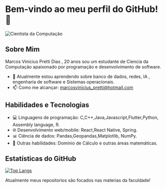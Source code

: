 # Bem-vindo ao meu perfil do GitHub! 👋

![Cientista da Computação](https://www.park.edu/wp-content/uploads/2022/09/source-g0d609dba2_1920.jpg)

## Sobre Mim
Marcos Vinicius Pretti Dias , 20 anos
sou um estudante de Ciencia da Computação apaixonado por programação e desenvolvimento de software. 

- 🧠 Atualmente estou aprendendo sobre banco de dados, redes, IA , engenharia de software e Sistemas operacionais.
- 📫 Como me alcançar: marcosvinicius_pretti@hotmail.com

## Habilidades e Tecnologias
- 💻 Linguagens de programação: C,C++,Java,Javascript,Flutter,Python, Assembly language, R.
- 🌐 Desenvolvimento web/mobile: React,React Native, Spring.
- 📊 Ciência de dados: Pandas,Geopandas,Matplotlib, NumPy.
- 🧩 Outras habilidades: Domínio de Cálculo e outras áreas matemáticas.

## Estatísticas do GitHub
[![Top Langs](https://github-readme-stats.vercel.app/api/top-langs/?username=eppou)](https://github.com/anuraghazra/github-readme-stats)

Atualmente meus repositorios são focados nas materias da faculdade!

